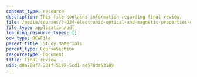 ```yaml
---
content_type: resource
description: This file contains information regarding final review.
file: /media/courses/3-024-electronic-optical-and-magnetic-properties-of-materials-spring-2013/d0a720f7231f51975cd1ae570da53189_MIT3_024S13_study5.pdf
file_type: application/pdf
learning_resource_types: []
ocw_type: OCWFile
parent_title: Study Materials
parent_type: CourseSection
resourcetype: Document
title: Final review
uid: d0a720f7-231f-5197-5cd1-ae570da53189
---
```

